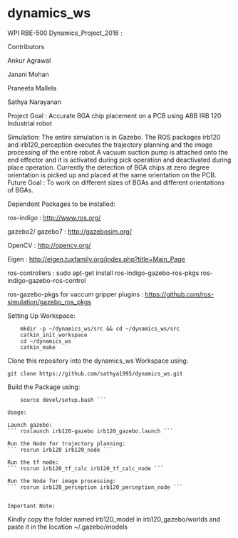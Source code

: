 # dynamics_ws

WPI RBE-500 Dynamics_Project_2016 :

Contributors

Ankur Agrawal

Janani Mohan

Praneeta Mallela

Sathya Narayanan

Project Goal : Accurate BGA chip placement on a PCB using ABB IRB 120 Industrial robot

Simulation: The entire simulation is in Gazebo. The ROS packages irb120 and irb120_perception executes the trajectory planning and the image processing of the entire robot.A vacuum suction pump is attached onto the end effector and it is activated during pick operation and deactivated during place operation. Currently the detection of BGA chips at zero degree orientation is picked up and placed at the same orientation on the PCB. Future Goal : To work on different sizes of BGAs and different orientations of BGAs.

Dependent Packages to be installed:

ros-indigo : http://www.ros.org/

gazebo2/ gazebo7 : http://gazebosim.org/

OpenCV : http://opencv.org/

Eigen : http://eigen.tuxfamily.org/index.php?title=Main_Page

ros-controllers : sudo apt-get install ros-indigo-gazebo-ros-pkgs ros-indigo-gazebo-ros-control
 
ros-gazebo-pkgs for vaccum gripper plugins : https://github.com/ros-simulation/gazebo_ros_pkgs

Setting Up Workspace: 
```
    mkdir -p ~/dynamics_ws/src && cd ~/dynamics_ws/src
    catkin_init_workspace
    cd ~/dynamics_ws
    catkin_make
```
Clone this repository into the dynamics_ws Workspace using: 

``` git clone https://github.com/sathya1995/dynamics_ws.git ```

Build the Package using:

``` catkin_make
    source devel/setup.bash ```

Usage:

Launch gazebo: 
``` roslaunch irb120-gazebo irb120_gazebo.launch ```

Run the Node for trajectory planning: 
``` rosrun irb120 irb120_node ```

Run the tf node: 
``` rosrun irb120_tf_calc irb120_tf_calc_node ```

Run the Node for image processing: 
``` rosrun irb120_perception irb120_perception_node ```


Important Note:
```
Kindly copy the folder named irb120_model in irb120_gazebo/worlds and paste it in the location ~/.gazebo/models
```
